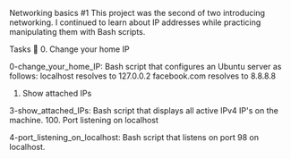 Networking basics #1
This project was the second of two introducing networking. I continued to learn about IP addresses while practicing manipulating them with Bash scripts.

Tasks 📃
0. Change your home IP

0-change_your_home_IP: Bash script that configures an Ubuntu server as follows:
localhost resolves to 127.0.0.2
facebook.com resolves to 8.8.8.8
1. Show attached IPs

3-show_attached_IPs: Bash script that displays all active IPv4 IP's on the machine.
100. Port listening on localhost

4-port_listening_on_localhost: Bash script that listens on port 98 on localhost.
